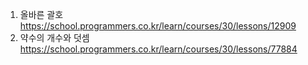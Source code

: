 1. 올바른 괄호 https://school.programmers.co.kr/learn/courses/30/lessons/12909
2. 약수의 개수와 덧셈 https://school.programmers.co.kr/learn/courses/30/lessons/77884
